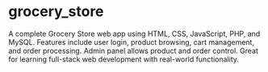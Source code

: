 # grocery_store
A complete Grocery Store web app using HTML, CSS, JavaScript, PHP, and MySQL. Features include user login, product browsing, cart management, and order processing. Admin panel allows product and order control. Great for learning full-stack web development with real-world functionality.
